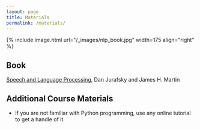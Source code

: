 ```yaml
---
layout: page
title: Materials
permalink: /materials/
---
```


{% include image.html url="/_images/nlp_book.jpg" width=175 align="right" %}

## Book

[Speech and Language Processing](https://web.stanford.edu/~jurafsky/slp3/), Dan Jurafsky and James H. Martin

## Additional Course Materials

* If you are not familiar with Python programming, use any online tutorial to get a handle of it.

